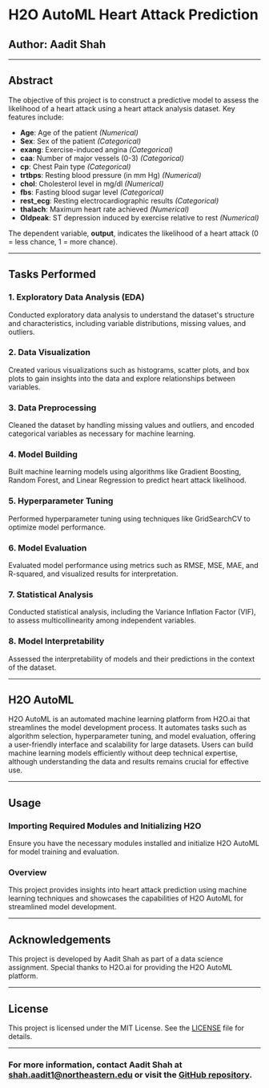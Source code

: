 # H2O AutoML Heart Attack Prediction

## Author: Aadit Shah

---

## Abstract

The objective of this project is to construct a predictive model to assess the likelihood of a heart attack using a heart attack analysis dataset. Key features include:

- **Age**: Age of the patient *(Numerical)*
- **Sex**: Sex of the patient *(Categorical)*
- **exang**: Exercise-induced angina *(Categorical)*
- **caa**: Number of major vessels (0-3) *(Categorical)*
- **cp**: Chest Pain type *(Categorical)*
- **trtbps**: Resting blood pressure (in mm Hg) *(Numerical)*
- **chol**: Cholesterol level in mg/dl *(Numerical)*
- **fbs**: Fasting blood sugar level *(Categorical)*
- **rest_ecg**: Resting electrocardiographic results *(Categorical)*
- **thalach**: Maximum heart rate achieved *(Numerical)*
- **Oldpeak**: ST depression induced by exercise relative to rest *(Numerical)*

The dependent variable, **output**, indicates the likelihood of a heart attack (0 = less chance, 1 = more chance).

---

## Tasks Performed

### 1. Exploratory Data Analysis (EDA)

Conducted exploratory data analysis to understand the dataset's structure and characteristics, including variable distributions, missing values, and outliers.

### 2. Data Visualization

Created various visualizations such as histograms, scatter plots, and box plots to gain insights into the data and explore relationships between variables.

### 3. Data Preprocessing

Cleaned the dataset by handling missing values and outliers, and encoded categorical variables as necessary for machine learning.

### 4. Model Building

Built machine learning models using algorithms like Gradient Boosting, Random Forest, and Linear Regression to predict heart attack likelihood.

### 5. Hyperparameter Tuning

Performed hyperparameter tuning using techniques like GridSearchCV to optimize model performance.

### 6. Model Evaluation

Evaluated model performance using metrics such as RMSE, MSE, MAE, and R-squared, and visualized results for interpretation.

### 7. Statistical Analysis

Conducted statistical analysis, including the Variance Inflation Factor (VIF), to assess multicollinearity among independent variables.

### 8. Model Interpretability

Assessed the interpretability of models and their predictions in the context of the dataset.

---

## H2O AutoML

H2O AutoML is an automated machine learning platform from H2O.ai that streamlines the model development process. It automates tasks such as algorithm selection, hyperparameter tuning, and model evaluation, offering a user-friendly interface and scalability for large datasets. Users can build machine learning models efficiently without deep technical expertise, although understanding the data and results remains crucial for effective use.

---

## Usage

### Importing Required Modules and Initializing H2O

Ensure you have the necessary modules installed and initialize H2O AutoML for model training and evaluation.

### Overview

This project provides insights into heart attack prediction using machine learning techniques and showcases the capabilities of H2O AutoML for streamlined model development.

---

## Acknowledgements

This project is developed by Aadit Shah as part of a data science assignment. Special thanks to H2O.ai for providing the H2O AutoML platform.

---

## License

This project is licensed under the MIT License. See the [LICENSE](LICENSE) file for details.

---

### For more information, contact Aadit Shah at shah.aadit1@northeastern.edu or visit the [GitHub repository](https://github.com/aadit-shah/H2O-AutoML-Heart-Attack-Prediction).
